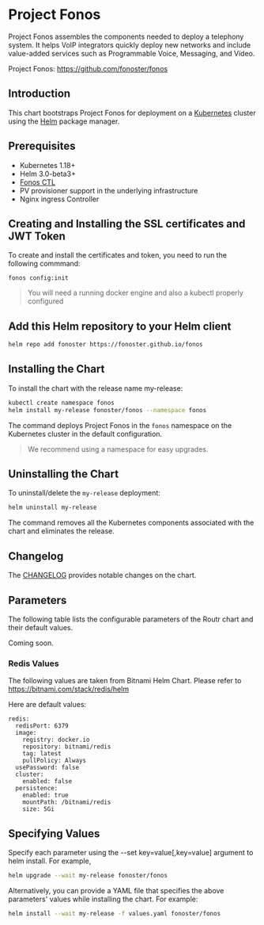# Project Fonos

Project Fonos assembles the components needed to deploy a telephony system. It helps VoIP integrators quickly deploy new networks and include value-added services such as Programmable Voice, Messaging, and Video.

Project Fonos: https://github.com/fonoster/fonos

## Introduction

This chart bootstraps Project Fonos for deployment on a [Kubernetes](https://kubernetes.io/) cluster using the [Helm](https://helm.sh/) package manager.

## Prerequisites

- Kubernetes 1.18+
- Helm 3.0-beta3+
- [Fonos CTL](https://www.npmjs.com/package/@fonos/ctl)
- PV provisioner support in the underlying infrastructure
- Nginx ingress Controller

## Creating and Installing the SSL certificates and JWT Token

To create and install the certificates and token, you need to run the following commmand:

```
fonos config:init
```

> You will need a running docker engine and also a kubectl properly configured

## Add this Helm repository to your Helm client

```bash
helm repo add fonoster https://fonoster.github.io/fonos
```

## Installing the Chart

To install the chart with the release name my-release:

```bash
kubectl create namespace fonos
helm install my-release fonoster/fonos --namespace fonos
```

The command deploys Project Fonos in the `fonos` namespace on the Kubernetes cluster in the default configuration.

> We recommend using a namespace for easy upgrades.

## Uninstalling the Chart

To uninstall/delete the `my-release` deployment:

```bash
helm uninstall my-release
```

The command removes all the Kubernetes components associated with the chart and eliminates the release.

## Changelog

The [CHANGELOG](https://github.com/fonoster/fonos/tree/gh-pages/charts/CHANGELOG.md) provides notable changes on the chart.

## Parameters

The following table lists the configurable parameters of the Routr chart and their default values.

Coming soon.

### Redis Values

The following values are taken from Bitnami Helm Chart. Please refer to https://bitnami.com/stack/redis/helm

Here are default values:

```
redis:
  redisPort: 6379
  image:
    registry: docker.io
    repository: bitnami/redis
    tag: latest
    pullPolicy: Always
  usePassword: false
  cluster:
    enabled: false  
  persistence:
    enabled: true
    mountPath: /bitnami/redis
    size: 5Gi
```

## Specifying Values

Specify each parameter using the --set key=value[,key=value] argument to helm install. For example,

```bash
helm upgrade --wait my-release fonoster/fonos  
```

Alternatively, you can provide a YAML file that specifies the above parameters' values while installing the chart. For example:

```bash
helm install --wait my-release -f values.yaml fonoster/fonos
```
